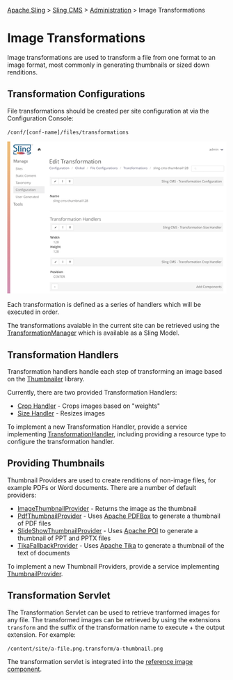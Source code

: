 <!-- Licensed to the Apache Software Foundation (ASF) under one or more contributor
	license agreements. See the NOTICE file distributed with this work for additional
	information regarding copyright ownership. The ASF licenses this file to
	you under the Apache License, Version 2.0 (the "License"); you may not use
	this file except in compliance with the License. You may obtain a copy of
	the License at http://www.apache.org/licenses/LICENSE-2.0 Unless required
	by applicable law or agreed to in writing, software distributed under the
	License is distributed on an "AS IS" BASIS, WITHOUT WARRANTIES OR CONDITIONS
	OF ANY KIND, either express or implied. See the License for the specific
	language governing permissions and limitations under the License. -->
[Apache Sling](https://sling.apache.org) > [Sling CMS](https://github.com/apache/sling-org-apache-sling-app-cms) > [Administration](administration.md) > Image Transformations

# Image Transformations

Image transformations are used to transform a file from one format to an image format, most commonly in generating thumbnails or sized down renditions.

## Transformation Configurations

File transformations should be created per site configuration at via the Configuration Console:

`/conf/[conf-name]/files/transformations`

![Editing a Transformation](img/edit-transformation.png)

Each transformation is defined as a series of handlers which will be executed in order. 

The transformations avaiable in the current site can be retrieved using the [TransformationManager](https://github.com/apache/sling-org-apache-sling-app-cms/blob/master/transformer/src/main/java/org/apache/sling/cms/transformer/TransformationManager.java) which is available as a Sling Model.

## Transformation Handlers

Transformation handlers handle each step of transforming an image based on the [Thumbnailer](https://github.com/coobird/thumbnailator) library.

Currently, there are two provided Transformation Handlers:

 - [Crop Handler](https://github.com/apache/sling-org-apache-sling-app-cms/blob/master/transformer/src/main/java/org/apache/sling/cms/transformer/internal/CropHandler.java) - Crops images based on "weights"
 - [Size Handler](https://github.com/apache/sling-org-apache-sling-app-cms/blob/master/transformer/src/main/java/org/apache/sling/cms/transformer/internal/SizeHandler.java) - Resizes images
 
To implement a new Transformation Handler, provide a service implementing [TransformationHandler](https://github.com/apache/sling-org-apache-sling-app-cms/blob/master/transformer/src/main/java/org/apache/sling/cms/transformer/TransformationHandler.java),
including providing a resource type to configure the transformation handler.
 
## Providing Thumbnails

Thumbnail Providers are used to create renditions of non-image files, for example PDFs or Word documents. There are a number of default providers:

 - [ImageThumbnailProvider](https://github.com/apache/sling-org-apache-sling-app-cms/blob/master/transformer/src/main/java/org/apache/sling/cms/transformer/internal/ImageThumbnailProvider.java) - Returns the image as the thumbnail
 - [PdfThumbnailProvider](https://github.com/apache/sling-org-apache-sling-app-cms/blob/master/transformer/src/main/java/org/apache/sling/cms/transformer/internal/PdfThumbnailProvider.java) - Uses [Apache PDFBox](https://pdfbox.apache.org/) to generate a thumbnail of PDF files
 - [SlideShowThumbnailProvider](https://github.com/apache/sling-org-apache-sling-app-cms/blob/master/transformer/src/main/java/org/apache/sling/cms/transformer/internal/SlideShowThumbnailProvider.java) - Uses [Apache POI](https://poi.apache.org/) to generate a thumbnail of PPT and PPTX files
 - [TikaFallbackProvider](https://github.com/apache/sling-org-apache-sling-app-cms/blob/master/transformer/src/main/java/org/apache/sling/cms/transformer/internal/TikaFallbackProvider.java) - Uses [Apache Tika](https://tika.apache.org/) to generate a thumbnail of the text of documents
 
To implement a new Thumbnail Providers, provide a service implementing [ThumbnailProvider](https://github.com/apache/sling-org-apache-sling-app-cms/blob/master/transformer/src/main/java/org/apache/sling/cms/transformer/ThumbnailProvider.java).
 
## Transformation Servlet

The Transformation Servlet can be used to retrieve tranformed images for any file. The transformed images can be retrieved by using the extensions `transform` and the suffix of the transformation name to execute + the output extension. For example:

`/content/site/a-file.png.transform/a-thumbnail.png`

The transformation servlet is integrated into the [reference image component](https://github.com/apache/sling-org-apache-sling-app-cms/blob/master/docs/reference.md#general).

